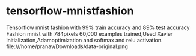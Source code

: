 # tensorflow-mnistfashion
Tensorflow mnist fashion with 99% train accuracy and 89% test accuracy  
Fashion mnist with 784pixels 60,000 examples trained,Used Xavier initialization,Adamoptimization and softmax and relu activation.
file:///home/pranav/Downloads/data-original.png
